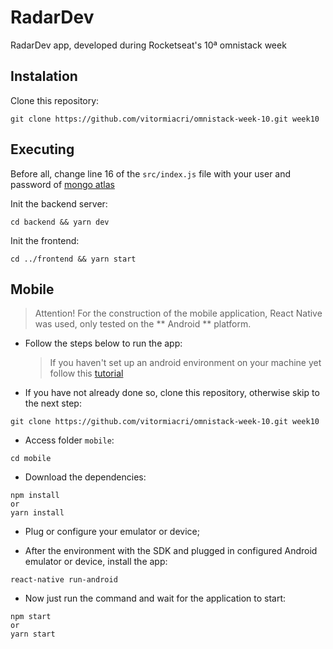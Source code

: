 # RadarDev

RadarDev app, developed during Rocketseat's 10ª omnistack week

## Instalation

Clone this repository:

```
git clone https://github.com/vitormiacri/omnistack-week-10.git week10
```

## Executing

Before all, change line 16 of the `src/index.js` file with your user and password of [mongo atlas](https://www.mongodb.com/cloud/atlas/efficiency)

Init the backend server:

```
cd backend && yarn dev
```

Init the frontend:

```
cd ../frontend && yarn start
```

## Mobile

> Attention! For the construction of the mobile application, React Native was used, only tested on the ** Android ** platform.

- Follow the steps below to run the app:

  > If you haven't set up an android environment on your machine yet follow this [tutorial](https://facebook.github.io/react-native/docs/getting-started)

- If you have not already done so, clone this repository, otherwise skip to the next step:

```
git clone https://github.com/vitormiacri/omnistack-week-10.git week10
```

- Access folder `mobile`:

```
cd mobile
```

- Download the dependencies:

```
npm install
or
yarn install
```

- Plug or configure your emulator or device;

- After the environment with the SDK and plugged in configured Android emulator or device, install the app:

```
react-native run-android
```

- Now just run the command and wait for the application to start:

```
npm start
or
yarn start
```
